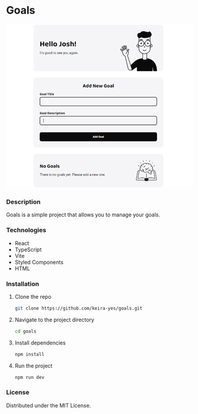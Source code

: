 # Goals

![Project Screenshot](https://github.com/keira-yes/goals/blob/main/src/assets/img/goals.png)

### Description

Goals is a simple project that allows you to manage your goals.

### Technologies

- React
- TypeScript
- Vite
- Styled Components
- HTML

### Installation

1. Clone the repo
    ```sh
    git clone https://github.com/keira-yes/goals.git
    ```
2. Navigate to the project directory
    ```sh
    cd goals
    ```
3. Install dependencies
    ```sh
    npm install
    ```
4. Run the project
    ```sh
    npm run dev
    ```

### License

Distributed under the MIT License.


